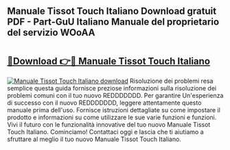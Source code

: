 ## Manuale Tissot Touch Italiano Download gratuit PDF - Part-GuU Italiano Manuale del proprietario del servizio WOoAA

# <h2><a href="http://dfcimda.blite.top/?on=Manuale+Tissot+Touch+Italiano">🔗Download 👉🔴 Manuale Tissot Touch Italiano</a></h2>

[![Manuale Tissot Touch Italiano download](https://i.imgur.com/lujVjoI.png)](http://dfcimda.blite.top/?on=Manuale+Tissot+Touch+Italiano)
Risoluzione dei problemi resa semplice questa guida fornisce preziose informazioni sulla risoluzione dei problemi comuni con il tuo nuovo REDDDDDDD. Per garantire Un'esperienza di successo con il nuovo REDDDDDDD, leggere attentamente questo manuale prima dell'uso. Fornisce istruzioni dettagliate su come impostare il prodotto e informazioni su come utilizzare le sue varie funzioni e funzioni. Vivi il futuro con le funzionalità innovative del tuo nuovo Manuale Tissot Touch Italiano. Cominciamo! Contattaci oggi e lascia che ti aiutiamo a sfruttare al meglio il tuo nuovo Manuale Tissot Touch Italiano.
